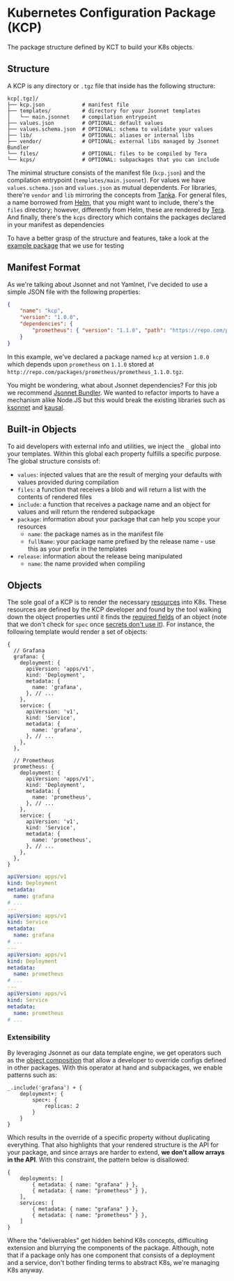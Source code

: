 # Kubernetes Configuration Package (KCP)

The package structure defined by KCT to build your K8s objects.

<a name="structure"></a>

## Structure

A KCP is any directory or `.tgz` file that inside has the following structure:

```text
kcp[.tgz]/
├── kcp.json            # manifest file
├── templates/          # directory for your Jsonnet templates
│   └── main.jsonnet    # compilation entrypoint
├── values.json         # OPTIONAL: default values
├── values.schema.json  # OPTIONAL: schema to validate your values
├── lib/                # OPTIONAL: aliases or internal libs
├── vendor/             # OPTIONAL: external libs managed by Jsonnet Bundler
└── files/              # OPTIONAL: files to be compiled by Tera
└── kcps/               # OPTIONAL: subpackages that you can include
```

The minimal structure consists of the manifest file (`kcp.json`) and the compilation entrypoint (`templates/main.jsonnet`). For values we have `values.schema.json` and `values.json` as mutual dependents. For libraries, there're `vendor` and `lib` mirroring the concepts from [Tanka](https://tanka.dev/libraries/import-paths). For general files, a name borrowed from [Helm](https://helm.sh/docs/chart_template_guide/accessing_files/#helm), that you might want to include, there's the `files` directory; however, differently from Helm, these are rendered by [Tera](https://tera.netlify.app/docs). And finally, there's the `kcps` directory which contains the packages declared in your manifest as dependencies

To have a better grasp of the structure and features, take a look at the [example package][example-kcp] that we use for testing

<a name="manifest"></a>

## Manifest Format

As we're talking about Jsonnet and not Yamlnet, I've decided to use a simple JSON file with the following properties:

```json
{
	"name": "kcp",
	"version": "1.0.0",
	"dependencies": {
		"prometheus": { "version": "1.1.0", "path": "https://repo.com/packages/prometheus" }
	}
}
```

In this example, we've declared a package named `kcp` at version `1.0.0` which depends upon `prometheus` on `1.1.0` stored at `http://repo.com/packages/prometheus/prometheus_1.1.0.tgz`.

You might be wondering, what about Jsonnet dependencies? For this job we recommend [Jsonnet Bundler](https://github.com/jsonnet-bundler/jsonnet-bundler). We wanted to refactor imports to have a mechanism alike Node.JS but this would break the existing libraries such as [ksonnet](https://github.com/ksonnet/ksonnet-lib) and [kausal](https://github.com/grafana/jsonnet-libs/tree/master/ksonnet-util).

<a name="built-in"></a>

## Built-in Objects

To aid developers with external info and utilities, we inject the `_` global into your templates. Within this global each property fulfills a specific purpose. The global structure consists of:

- `values`: injected values that are the result of merging your defaults with values provided during compilation
- `files`: a function that receives a blob and will return a list with the contents of rendered files
- `include`: a function that receives a package name and an object for values and will return the rendered subpackage
- `package`: information about your package that can help you scope your resources
	- `name`: the package names as in the manifest file
	- `fullName`: your package name prefixed by the release name - use this as your prefix in the templates
- `release`: information about the release being manipulated
	- `name`: the name provided when compiling

<a name="objects"></a>

## Objects

The sole goal of a KCP is to render the necessary [resources][k8s-objects] into K8s. These resources are defined by the KCP developer and found by the tool walking down the object properties until it finds the [required fields][k8s-required-fields] of an object (note that we don't check for `spec` once [secrets don't use it][k8s-secret]). For instance, the following template would render a set of objects:

```jsonnet
{
  // Grafana
  grafana: {
    deployment: {
      apiVersion: 'apps/v1',
      kind: 'Deployment',
      metadata: {
        name: 'grafana',
      }, // ...
    },
    service: {
      apiVersion: 'v1',
      kind: 'Service',
      metadata: {
        name: 'grafana',
      }, // ...
    },
  },

  // Prometheus
  prometheus: {
    deployment: {
      apiVersion: 'apps/v1',
      kind: 'Deployment',
      metadata: {
        name: 'prometheus',
      }, // ...
    },
    service: {
      apiVersion: 'v1',
      kind: 'Service',
      metadata: {
        name: 'prometheus',
      }, // ...
    },
  },
}
```

```yaml
apiVersion: apps/v1
kind: Deployment
metadata:
  name: grafana
# ...
---
apiVersion: apps/v1
kind: Service
metadata:
  name: grafana
# ...
---
apiVersion: apps/v1
kind: Deployment
metadata:
  name: prometheus
# ...
---
apiVersion: apps/v1
kind: Service
metadata:
  name: prometheus
# ...
```

<a name="objects--extensibility"></a>

### Extensibility

By leveraging Jsonnet as our data template engine, we get operators such as the [object composition][jsonnet-oo] that allow a developer to override configs defined in other packages. With this operator at hand and subpackages, we enable patterns such as:

```jsonnet
_.include('grafana') + {
	deployment+: {
		spec+: {
			replicas: 2
		}
	}
}
```

Which results in the override of a specific property without duplicating everything. That also highlights that your rendered structure is the API for your package, and since arrays are harder to extend, **we don't allow arrays in the API**. With this constraint, the pattern below is disallowed:

```jsonnet
{
	deployments: [
		{ metadata: { name: "grafana" } },
		{ metadata: { name: "prometheus" } },
	],
	services: [
		{ metadata: { name: "grafana" } },
		{ metadata: { name: "prometheus" } },
	]
}
```

Where the "deliverables" get hidden behind K8s concepts, difficulting extension and blurrying the components of the package. Although, note that if a package only has one component that consists of a deployment and a service, don't bother finding terms to abstract K8s, we're managing K8s anyway.

[jsonnet-oo]: https://jsonnet.org/learning/tutorial.html#oo
[k8s-objects]: https://kubernetes.io/docs/concepts/overview/working-with-objects/kubernetes-objects/
[k8s-required-fields]: https://kubernetes.io/docs/concepts/overview/working-with-objects/kubernetes-objects/#required-fields
[k8s-secret]: https://kubernetes.io/docs/concepts/configuration/secret/
[example-kcp]: https://github.com/kseat/kct/tree/master/crates/kct_package/tests/fixtures/kcp
